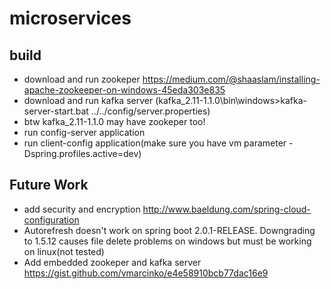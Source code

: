 # microservices

## build
- download and run zookeper https://medium.com/@shaaslam/installing-apache-zookeeper-on-windows-45eda303e835 
- download and run kafka server (kafka_2.11-1.1.0\bin\windows>kafka-server-start.bat ../../config/server.properties) 
- btw kafka_2.11-1.1.0 may have zookeper too!
- run config-server application
- run client-config application(make sure you have vm parameter -Dspring.profiles.active=dev)

## Future Work
* add security and encryption http://www.baeldung.com/spring-cloud-configuration
* Autorefresh doesn't work on spring boot 2.0.1-RELEASE. Downgrading to 1.5.12 causes file delete problems on windows but must be working on linux(not tested)
* Add embedded zookeper and kafka server https://gist.github.com/vmarcinko/e4e58910bcb77dac16e9